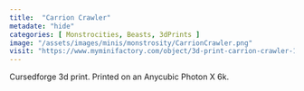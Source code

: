 ```yaml
---
title:  "Carrion Crawler"
metadate: "hide"
categories: [ Monstrocities, Beasts, 3dPrints ]
image: "/assets/images/minis/monstrosity/CarrionCrawler.png"
visit: "https://www.myminifactory.com/object/3d-print-carrion-crawler-129829"
---
```

Cursedforge 3d print. Printed on an Anycubic Photon X 6k.
